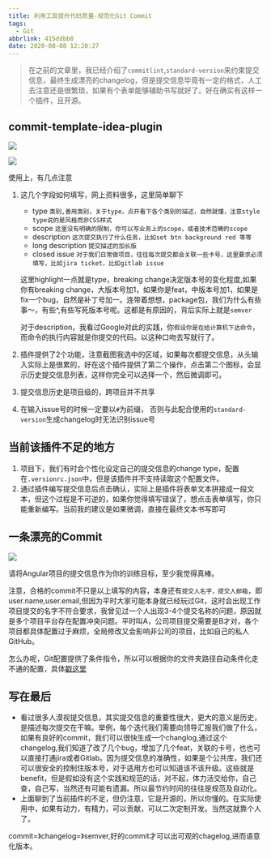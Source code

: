 ```yaml
---
title: 利用工具提升代码质量-规范化Git Commit
tags:
  - Git
abbrlink: 415ddbb0
date: 2020-08-08 12:20:27
---
```

> 在之前的文章里，我已经介绍了`commitlint`,`standard-version`来约束提交信息，最终生成漂亮的changelog，但是提交信息毕竟有一定的格式，人工去注意还是很繁琐，如果有个表单能够辅助书写就好了。好在确实有这样一个插件，且开源。

## commit-template-idea-plugin


![](https://static.1991421.cn/2020/2020-08-08-124349.jpeg)


![](https://static.1991421.cn/2020/2020-08-08-122813.jpeg)

使用上，有几点注意

1. 这几个字段如何填写，网上资料很多，这里简单聊下
	
	- type `类别,善用类别，关于type，点开看下各个类别的描述，自然就懂，注意style type说的是风格而非CSS样式`
	- scope `这里没有明确的限制，你可以写业务上的scope，或者技术范畴的scope`
	- description `这次提交执行了什么任务，比如set btn background red 等等`
	- long description `提交描述的加长版`
	- closed issue `对于我们日常做项目，往往每次提交都会关联一些卡号，这里要求必须填写，比如jira ticket，比如gitlab issue`
	
	这里highlight一点就是type，breaking change决定版本号的变化程度,如果你有breaking
 change，大版本号加1，如果你是feat，中版本号加1，如果是fix一个bug，自然是补丁号加一。连带着想想，package包，我们为什么有些事～，有些^,有些写死版本号呢。这都是有原因的，背后实际上就是`semver`
 	
 	对于description，我看过Google对此的实践，你`假设你是在给计算机下达命令`，而命令的执行内容就是你提交的代码。以这种口吻去写就行了。
 	
 	
2. 插件提供了2个功能，注意截图我选中的区域，如果每次都提交信息，从头输入实际上是很累的，好在这个插件提供了第二个操作，点击第二个图标，会显示历史提交信息列表，这样你完全可以选择一个，然后微调即可。
3. 提交信息历史是项目级的，跨项目并不共享
4. 在输入issue号的时候一定要以`#`为前缀， 否则与此配合使用的`standard-version`生成changelog时无法识别issue号


## 当前该插件不足的地方
1. 项目下，我们有时会个性化设定自己的提交信息的change type，配置在`.versionrc.json`中，但是该插件并不支持读取这个配置文件。
2. 通过插件编写提交信息后点击确认，实际上是插件将表单文本拼接成一段文本，但这个过程是不可逆的，如果你觉得填写错误了，想点击表单填写，你只能重新编写。当前我的建议是如果微调，直接在最终文本书写即可


## 一条漂亮的Commit


![](https://static.1991421.cn/2020/2020-08-08-125743.jpeg)

请将Angular项目的提交信息作为你的训练目标，至少我觉得真棒。

注意，合格的commit不只是以上填写的内容，本身还有`提交人名字，提交人邮箱`，即user.name,user.email,但因为平时大家可能本身就已经玩过Git，这时会出现工作项目提交的名字不符合要求，我曾见过一个人出现3-4个提交名称的问题，原因就是多个项目平台存在配置冲突问题。平时叫A，公司项目提交需要是B才对，各个项目都具体配置过于麻烦，全局修改又会影响非公司的项目，比如自己的私人GitHub。

怎么办呢，Git配置提供了条件指令，所以可以根据你的文件夹路径自动条件化走不通的配置，具体[戳这里](https://1991421.cn/2020/08/08/4ead3715/)


## 写在最后

- 看过很多人漠视提交信息，其实提交信息的重要性很大，更大的意义是历史，是描述每次提交在干嘛。举例，每个迭代我们需要向领导汇报我们做了什么，如果有良好的commit，我们可以很快生成一个changlog,通过这个changelog,我们知道了改了几个bug，增加了几个feat，关联的卡号，也也可以直接打通jira或者Gitlab。因为提交信息的准确性，如果是个公共库，我们还可以很安全的控制住版本号，对于适用方也可以知道该不该升级。这些就是benefit，但是假如没有这个实践和规范的话，对不起，体力活交给你，自己查，自己写，当然还有可能有遗漏。所以最节约时间的往往是规范及自动化。
- 上面聊到了当前插件的不足，但仍注意，它是开源的，所以你懂的。在实际使用中，如果有动力，有精力，可以贡献，可以二次定制开发。当然这就靠个人了。

commit=》changelog=》semver,好的commit才可以出可观的chagelog,进而语意化版本。




